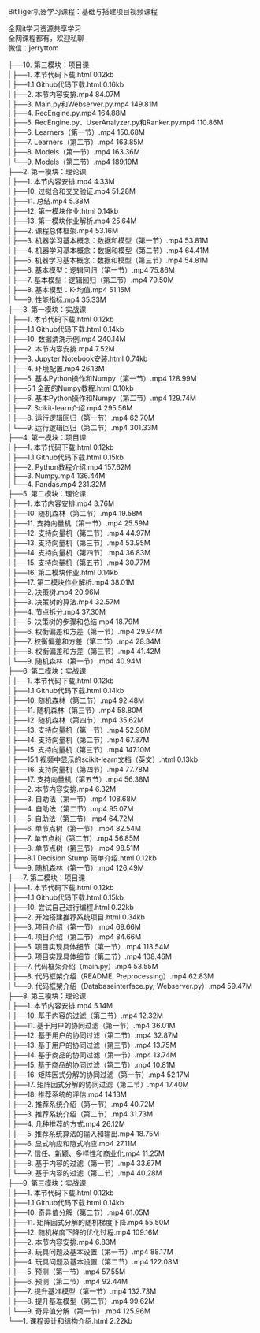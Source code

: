BitTiger机器学习课程：基础与搭建项目视频课程

全网it学习资源共享学习<br>全网课程都有，欢迎私聊<br>微信：jerryttom<br>

├──10. 第三模块：项目课<br> | ├──1. 本节代码下载.html 0.12kb<br> | ├──1.1 Github代码下载.html 0.16kb<br> | ├──2. 本节内容安排.mp4 84.07M<br> | ├──3. Main.py和Webserver.py.mp4 149.81M<br> | ├──4. RecEngine.py.mp4 164.88M<br> | ├──5. RecEngine.py、UserAnalyzer.py和Ranker.py.mp4 110.86M<br> | ├──6. Learners（第一节）.mp4 150.68M<br> | ├──7. Learners（第二节）.mp4 163.85M<br> | ├──8. Models（第一节）.mp4 163.36M<br> | └──9. Models（第二节）.mp4 189.19M<br> ├──2. 第一模块：理论课<br> | ├──1. 本节内容安排.mp4 4.33M<br> | ├──10. 过拟合和交叉验证.mp4 51.28M<br> | ├──11. 总结.mp4 5.38M<br> | ├──12. 第一模块作业.html 0.14kb<br> | ├──13. 第一模块作业解析.mp4 25.64M<br> | ├──2. 课程总体框架.mp4 53.16M<br> | ├──3. 机器学习基本概念：数据和模型（第一节）.mp4 53.81M<br> | ├──4. 机器学习基本概念：数据和模型（第二节）.mp4 64.41M<br> | ├──5. 机器学习基本概念：数据和模型（第三节）.mp4 54.81M<br> | ├──6. 基本模型：逻辑回归（第一节）.mp4 75.86M<br> | ├──7. 基本模型：逻辑回归（第二节）.mp4 79.50M<br> | ├──8. 基本模型：K-均值.mp4 51.15M<br> | └──9. 性能指标.mp4 35.33M<br> ├──3. 第一模块：实战课<br> | ├──1. 本节代码下载.html 0.12kb<br> | ├──1.1 Github代码下载.html 0.14kb<br> | ├──10. 数据清洗示例.mp4 240.14M<br> | ├──2. 本节内容安排.mp4 7.52M<br> | ├──3. Jupyter Notebook安装.html 0.74kb<br> | ├──4. 环境配置.mp4 26.13M<br> | ├──5. 基本Python操作和Numpy（第一节）.mp4 128.99M<br> | ├──5.1 全面的Numpy教程.html 0.10kb<br> | ├──6. 基本Python操作和Numpy（第二节）.mp4 129.74M<br> | ├──7. Scikit-learn介绍.mp4 295.56M<br> | ├──8. 运行逻辑回归（第一节）.mp4 62.70M<br> | └──9. 运行逻辑回归（第二节）.mp4 301.33M<br> ├──4. 第一模块：项目课<br> | ├──1. 本节代码下载.html 0.12kb<br> | ├──1.1 Github代码下载.html 0.15kb<br> | ├──2. Python教程介绍.mp4 157.62M<br> | ├──3. Numpy.mp4 136.44M<br> | └──4. Pandas.mp4 231.32M<br> ├──5. 第二模块：理论课<br> | ├──1. 本节内容安排.mp4 3.76M<br> | ├──10. 随机森林（第二节）.mp4 19.58M<br> | ├──11. 支持向量机（第一节）.mp4 25.59M<br> | ├──12. 支持向量机（第二节）.mp4 44.97M<br> | ├──13. 支持向量机（第三节）.mp4 53.95M<br> | ├──14. 支持向量机（第四节）.mp4 36.83M<br> | ├──15. 支持向量机（第五节）.mp4 30.77M<br> | ├──16. 第二模块作业.html 0.14kb<br> | ├──17. 第二模块作业解析.mp4 38.01M<br> | ├──2. 决策树.mp4 20.96M<br> | ├──3. 决策树的算法.mp4 32.57M<br> | ├──4. 节点拆分.mp4 37.30M<br> | ├──5. 决策树的步骤和总结.mp4 18.79M<br> | ├──6. 权衡偏差和方差（第一节）.mp4 29.94M<br> | ├──7. 权衡偏差和方差（第二节）.mp4 28.34M<br> | ├──8. 权衡偏差和方差（第三节）.mp4 41.42M<br> | └──9. 随机森林（第一节）.mp4 40.94M<br> ├──6. 第二模块：实战课<br> | ├──1. 本节代码下载.html 0.12kb<br> | ├──1.1 Github代码下载.html 0.14kb<br> | ├──10. 随机森林（第二节）.mp4 92.48M<br> | ├──11. 随机森林（第三节）.mp4 58.80M<br> | ├──12. 随机森林（第四节）.mp4 35.62M<br> | ├──13. 支持向量机（第一节）.mp4 52.98M<br> | ├──14. 支持向量机（第二节）.mp4 67.87M<br> | ├──15. 支持向量机（第三节）.mp4 147.10M<br> | ├──15.1 视频中显示的scikit-learn文档（英文）.html 0.13kb<br> | ├──16. 支持向量机（第四节）.mp4 77.78M<br> | ├──17. 支持向量机（第五节）.mp4 56.38M<br> | ├──2. 本节内容安排.mp4 6.32M<br> | ├──3. 自助法（第一节）.mp4 108.68M<br> | ├──4. 自助法（第二节）.mp4 95.07M<br> | ├──5. 自助法（第三节）.mp4 64.72M<br> | ├──6. 单节点树（第一节）.mp4 82.54M<br> | ├──7. 单节点树（第二节）.mp4 56.85M<br> | ├──8. 单节点树（第三节）.mp4 98.51M<br> | ├──8.1 Decision Stump 简单介绍.html 0.12kb<br> | └──9. 随机森林（第一节）.mp4 126.49M<br> ├──7. 第二模块：项目课<br> | ├──1. 本节代码下载.html 0.12kb<br> | ├──1.1 Github代码下载.html 0.15kb<br> | ├──10. 尝试自己进行编程.html 0.22kb<br> | ├──2. 开始搭建推荐系统项目.html 0.34kb<br> | ├──3. 项目介绍（第一节）.mp4 69.66M<br> | ├──4. 项目介绍（第二节）.mp4 84.66M<br> | ├──5. 项目实现具体细节（第一节）.mp4 113.54M<br> | ├──6. 项目实现具体细节（第二节）.mp4 108.46M<br> | ├──7. 代码框架介绍（main.py）.mp4 53.55M<br> | ├──8. 代码框架介绍（README, Preprocessing）.mp4 62.83M<br> | └──9. 代码框架介绍（Databaseinterface.py, Webserver.py）.mp4 59.47M<br> ├──8. 第三模块：理论课<br> | ├──1. 本节内容安排.mp4 5.14M<br> | ├──10. 基于内容的过滤（第三节）.mp4 12.32M<br> | ├──11. 基于用户的协同过滤（第一节）.mp4 36.01M<br> | ├──12. 基于用户的协同过滤（第二节）.mp4 32.87M<br> | ├──13. 基于用户的协同过滤（第三节）.mp4 13.75M<br> | ├──14. 基于商品的协同过滤（第一节）.mp4 13.74M<br> | ├──15. 基于商品的协同过滤（第二节）.mp4 10.81M<br> | ├──16. 矩阵因式分解的协同过滤（第一节）.mp4 52.17M<br> | ├──17. 矩阵因式分解的协同过滤（第二节）.mp4 17.40M<br> | ├──18. 推荐系统的评估.mp4 14.13M<br> | ├──2. 推荐系统介绍（第一节）.mp4 40.72M<br> | ├──3. 推荐系统介绍（第二节）.mp4 31.73M<br> | ├──4. 几种推荐的方式.mp4 26.12M<br> | ├──5. 推荐系统算法的输入和输出.mp4 18.75M<br> | ├──6. 显式响应和隐式响应.mp4 27.11M<br> | ├──7. 信任、新颖、多样性和商业化.mp4 11.25M<br> | ├──8. 基于内容的过滤（第一节）.mp4 33.67M<br> | └──9. 基于内容的过滤（第二节）.mp4 40.28M<br> ├──9. 第三模块：实战课<br> | ├──1. 本节代码下载.html 0.12kb<br> | ├──1.1 Github代码下载.html 0.14kb<br> | ├──10. 奇异值分解（第二节）.mp4 61.05M<br> | ├──11. 矩阵因式分解的随机梯度下降.mp4 55.50M<br> | ├──12. 随机梯度下降的优化过程.mp4 109.16M<br> | ├──2. 本节内容安排.mp4 6.83M<br> | ├──3. 玩具问题及基本设置（第一节）.mp4 88.17M<br> | ├──4. 玩具问题及基本设置（第二节）.mp4 122.08M<br> | ├──5. 预测（第一节）.mp4 57.55M<br> | ├──6. 预测（第二节）.mp4 92.44M<br> | ├──7. 提升基准模型（第一节）.mp4 132.73M<br> | ├──8. 提升基准模型（第二节）.mp4 99.62M<br> | └──9. 奇异值分解（第一节）.mp4 125.96M<br> └──1. 课程设计和结构介绍.html 2.22kb
